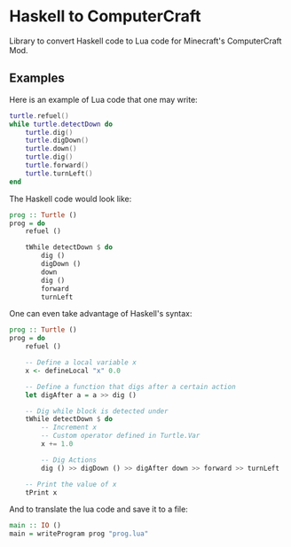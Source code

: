 # Haskell to ComputerCraft

Library to convert Haskell code to Lua code for Minecraft's ComputerCraft Mod.

## Examples

Here is an example of Lua code that one may write:

```lua
turtle.refuel()
while turtle.detectDown do 
    turtle.dig()
    turtle.digDown()
    turtle.down()
    turtle.dig()
    turtle.forward()
    turtle.turnLeft()
end
```

The Haskell code would look like:

```haskell
prog :: Turtle ()
prog = do 
    refuel ()

    tWhile detectDown $ do 
        dig ()
        digDown () 
        down 
        dig () 
        forward
        turnLeft
```

One can even take advantage of Haskell's syntax:

```haskell
prog :: Turtle ()
prog = do 
    refuel () 

    -- Define a local variable x
    x <- defineLocal "x" 0.0

    -- Define a function that digs after a certain action
    let digAfter a = a >> dig ()

    -- Dig while block is detected under
    tWhile detectDown $ do 
        -- Increment x
        -- Custom operator defined in Turtle.Var
        x += 1.0

        -- Dig Actions
        dig () >> digDown () >> digAfter down >> forward >> turnLeft

    -- Print the value of x
    tPrint x
```

And to translate the lua code and save it to a file:

```haskell
main :: IO ()
main = writeProgram prog "prog.lua"
```
